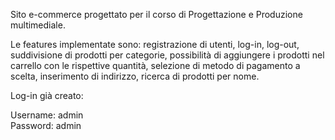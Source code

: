 Sito e-commerce progettato per il corso di Progettazione e Produzione multimediale. 


Le features implementate sono: registrazione di utenti, log-in, log-out, suddivisione di prodotti per categorie, possibilità di aggiungere i prodotti nel carrello con le rispettive quantità, selezione di metodo di pagamento a scelta, inserimento di indirizzo, ricerca di prodotti per nome.


Log-in già creato:      

Username: admin                           
Password: admin
